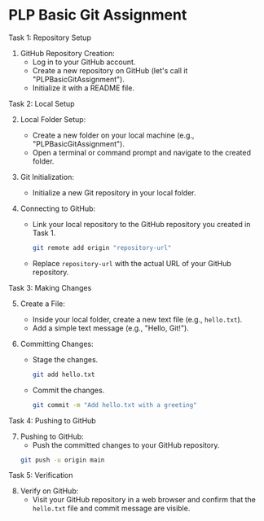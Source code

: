 # PLP Basic Git Assignment

Task 1: Repository Setup
1. GitHub Repository Creation:   
    - Log in to your GitHub account.
    - Create a new repository on GitHub (let's call it "PLPBasicGitAssignment").
    - Initialize it with a README file.

Task 2: Local Setup

2. Local Folder Setup:
    - Create a new folder on your local machine (e.g., "PLPBasicGitAssignment").
    - Open a terminal or command prompt and navigate to the created folder.



3. Git Initialization:
    - Initialize a new Git repository in your local folder.

4. Connecting to GitHub:
    - Link your local repository to the GitHub repository you created in Task 1.
      ```bash
      git remote add origin "repository-url"
    - Replace `repository-url` with the actual URL of your GitHub repository.
  
Task 3: Making Changes

5. Create a File:
    - Inside your local folder, create a new text file (e.g., `hello.txt`).
    - Add a simple text message (e.g., "Hello, Git!").

6. Committing Changes:

    - Stage the changes.
        ````bash
        git add hello.txt    

    - Commit the changes.
       ````bash
       git commit -m "Add hello.txt with a greeting" 

 Task 4: Pushing to GitHub

7. Pushing to GitHub:
    - Push the committed changes to your GitHub repository.
    ```bash
   git push -u origin main
   ```

Task 5: Verification

8. Verify on GitHub:
    - Visit your GitHub repository in a web browser and confirm that the `hello.txt` file and commit message are visible.


